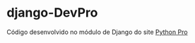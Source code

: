 # django-DevPro
Código desenvolvido no módulo de Django do site [Python Pro](https://pythonpro.com.br/)
